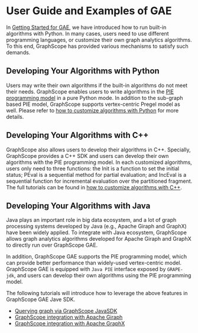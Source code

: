 # User Guide and Examples of GAE

In [Getting Started for GAE](https://graphscope.io/docs/latest/getting_started_gae.html), we have introduced how to run built-in algorithms with Python. In many cases, users need to use different programming languages, or customize their own graph analytics algorithms. To this end, GraphScope has provided various mechanisms to satisfy such demands. 

## Developing Your Algorithms with Python

Users may write their own algorithms if the built-in algorithms do not meet their needs. GraphScope enables users to write algorithms in the [PIE programming model](https://dl.acm.org/doi/10.1145/3282488) in a pure Python mode. In addition to the sub-graph based PIE model, GraphScope supports vertex-centric Pregel model as well. Please refer to [how to customize algorithms with Python](https://graphscope.io/docs/latest/how_to_customize_algorithms_with_python.html) for more details.

## Developing Your Algorithms with C++

GraphScope also allows users to develop their algorithms in C++. Specially, GraphScope provides a C++ SDK and users can develop their own algorithms with the PIE programming model. In each customized algorithms, users only need to three functions: the Init is a function to set the initial status; PEval is a sequential method for partial evaluation; and IncEval is a sequential function for incremental evaluation over the partitioned fragment.  The full tutorials can be found in [how to customize algorithms with C++](https://graphscope.io/docs/latest/how_to_customize_algorithms_with_cpp.html).

## Developing Your Algorithms with Java


Java plays an important role in big data ecosystem, and a lot of graph processing systems developed by Java (e.g., Apache Giraph and GraphX) have been widely applied. To integrate with Java ecosystem, GraphScope allows graph analytics algorithms developed for Apache Giraph and GraphX to directly run over GraphScope GAE.

In addition, GraphScope GAE supports the PIE programming model, which can provide better performance than widely-used vertex-centric model. GraphScope GAE is equipped with `Java PIE` interface exposed by `GRAPE-jdk`, and users can develop their own algorithms using the PIE programming model.

The following tutorials will introduce how to leverage the above features in GraphScope GAE Jave SDK.

- [Querying graph via GraphScope JavaSDK](https://graphscope.io/docs/latest/java_tutorial_0_pie.html)
- [GraphScope integration with Apache Giraph](https://graphscope.io/docs/latest/java_tutorial_1_giraph.html)
- [GraphScope integration with Apache GraphX](https://graphscope.io/docs/latest/java_tutorial_2_graphx.html)